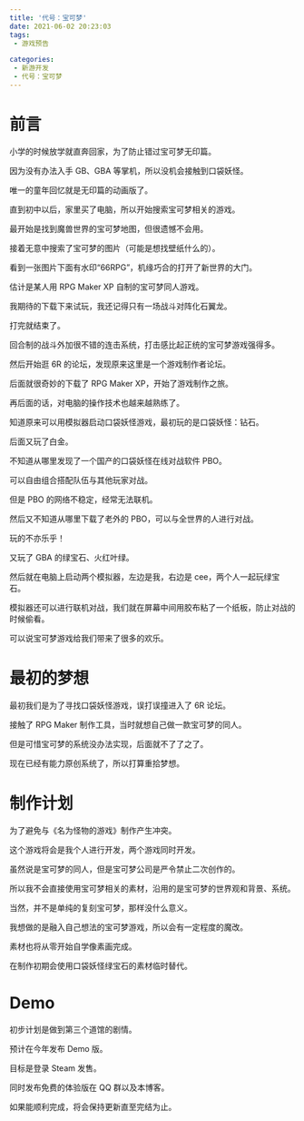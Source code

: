```yaml
---
title: '代号：宝可梦'
date: 2021-06-02 20:23:03
tags:
 - 游戏预告

categories:
 - 新游开发
 - 代号：宝可梦
---
```

# 前言
小学的时候放学就直奔回家，为了防止错过宝可梦无印篇。

因为没有办法入手 GB、GBA 等掌机，所以没机会接触到口袋妖怪。

唯一的童年回忆就是无印篇的动画版了。

直到初中以后，家里买了电脑，所以开始搜索宝可梦相关的游戏。

最开始是找到魔兽世界的宝可梦地图，但很遗憾不会用。

接着无意中搜索了宝可梦的图片（可能是想找壁纸什么的）。

看到一张图片下面有水印“66RPG”，机缘巧合的打开了新世界的大门。

估计是某人用 RPG Maker XP 自制的宝可梦同人游戏。

我期待的下载下来试玩，我还记得只有一场战斗对阵化石翼龙。

打完就结束了。

回合制的战斗外加很不错的连击系统，打击感比起正统的宝可梦游戏强得多。

然后开始逛 6R 的论坛，发现原来这里是一个游戏制作者论坛。

后面就很奇妙的下载了 RPG Maker XP，开始了游戏制作之旅。

再后面的话，对电脑的操作技术也越来越熟练了。

知道原来可以用模拟器启动口袋妖怪游戏，最初玩的是口袋妖怪：钻石。

后面又玩了白金。

不知道从哪里发现了一个国产的口袋妖怪在线对战软件 PBO。

可以自由组合搭配队伍与其他玩家对战。

但是 PBO 的网络不稳定，经常无法联机。

然后又不知道从哪里下载了老外的 PBO，可以与全世界的人进行对战。

玩的不亦乐乎！

又玩了 GBA 的绿宝石、火红叶绿。

然后就在电脑上启动两个模拟器，左边是我，右边是 cee，两个人一起玩绿宝石。

模拟器还可以进行联机对战，我们就在屏幕中间用胶布粘了一个纸板，防止对战的时候偷看。

可以说宝可梦游戏给我们带来了很多的欢乐。

# 最初的梦想
最初我们是为了寻找口袋妖怪游戏，误打误撞进入了 6R 论坛。

接触了 RPG Maker 制作工具，当时就想自己做一款宝可梦的同人。

但是可惜宝可梦的系统没办法实现，后面就不了了之了。

现在已经有能力原创系统了，所以打算重拾梦想。

# 制作计划
为了避免与《名为怪物的游戏》制作产生冲突。

这个游戏将会是我个人进行开发，两个游戏同时开发。

虽然说是宝可梦的同人，但是宝可梦公司是严令禁止二次创作的。

所以我不会直接使用宝可梦相关的素材，沿用的是宝可梦的世界观和背景、系统。

当然，并不是单纯的复刻宝可梦，那样没什么意义。

我想做的是融入自己想法的宝可梦游戏，所以会有一定程度的魔改。

素材也将从零开始自学像素画完成。

在制作初期会使用口袋妖怪绿宝石的素材临时替代。

# Demo
初步计划是做到第三个道馆的剧情。

预计在今年发布 Demo 版。

目标是登录 Steam 发售。

同时发布免费的体验版在 QQ 群以及本博客。

如果能顺利完成，将会保持更新直至完结为止。